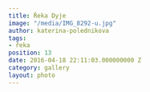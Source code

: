 ```yaml
---
title: Řeka Dyje
image: "/media/IMG_8292-u.jpg"
author: katerina-polednikova
tags:
- řeka
position: 13
date: 2016-04-18 22:11:03.000000000 Z
category: gallery
layout: photo
---
```

